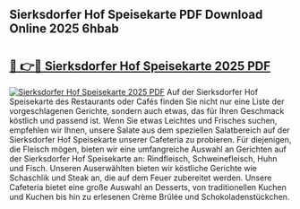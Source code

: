 ## Sierksdorfer Hof Speisekarte PDF Download Online 2025 6hbab

# <h2><a href="http://gc8jjw.nevu.top/?p=Sierksdorfer+Hof+Speisekarte">🔗 👉🔴 Sierksdorfer Hof Speisekarte 2025 PDF</a></h2>

[![Sierksdorfer Hof Speisekarte 2025 PDF](https://i.imgur.com/dBaPXMq.png)](http://gc8jjw.nevu.top/?p=Sierksdorfer+Hof+Speisekarte)
Auf der Sierksdorfer Hof Speisekarte des Restaurants oder Cafés finden Sie nicht nur eine Liste der vorgeschlagenen Gerichte, sondern auch etwas, das für Ihren Geschmack köstlich und passend ist. Wenn Sie etwas Leichtes und Frisches suchen, empfehlen wir Ihnen, unsere Salate aus dem speziellen Salatbereich auf der Sierksdorfer Hof Speisekarte unserer Cafeteria zu probieren. Für diejenigen, die Fleisch mögen, bieten wir eine umfangreiche Auswahl an Gerichten auf der Sierksdorfer Hof Speisekarte an: Rindfleisch, Schweinefleisch, Huhn und Fisch. Unseren Auserwählten bieten wir köstliche Gerichte wie Schaschlik und Steak an, die auf dem Feuer zubereitet werden. Unsere Cafeteria bietet eine große Auswahl an Desserts, von traditionellen Kuchen und Kuchen bis hin zu erlesenen Crème Brûlée und Schokoladenstückchen.

